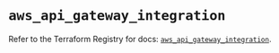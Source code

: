 # `aws_api_gateway_integration`

Refer to the Terraform Registry for docs: [`aws_api_gateway_integration`](https://registry.terraform.io/providers/hashicorp/aws/6.16.0/docs/resources/api_gateway_integration).
